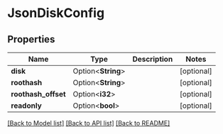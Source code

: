 # JsonDiskConfig

## Properties

Name | Type | Description | Notes
------------ | ------------- | ------------- | -------------
**disk** | Option<**String**> |  | [optional]
**roothash** | Option<**String**> |  | [optional]
**roothash_offset** | Option<**i32**> |  | [optional]
**readonly** | Option<**bool**> |  | [optional]

[[Back to Model list]](../README.md#documentation-for-models) [[Back to API list]](../README.md#documentation-for-api-endpoints) [[Back to README]](../README.md)


